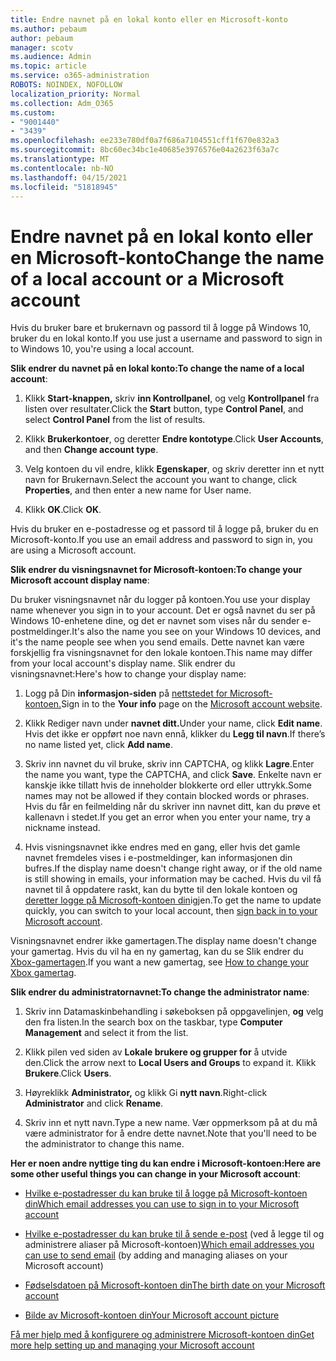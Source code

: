 ```yaml
---
title: Endre navnet på en lokal konto eller en Microsoft-konto
ms.author: pebaum
author: pebaum
manager: scotv
ms.audience: Admin
ms.topic: article
ms.service: o365-administration
ROBOTS: NOINDEX, NOFOLLOW
localization_priority: Normal
ms.collection: Adm_O365
ms.custom:
- "9001440"
- "3439"
ms.openlocfilehash: ee233e780df0a7f686a7104551cff1f670e832a3
ms.sourcegitcommit: 8bc60ec34bc1e40685e3976576e04a2623f63a7c
ms.translationtype: MT
ms.contentlocale: nb-NO
ms.lasthandoff: 04/15/2021
ms.locfileid: "51818945"
---
```

# <a name="change-the-name-of-a-local-account-or-a-microsoft-account"></a><span data-ttu-id="046dc-102">Endre navnet på en lokal konto eller en Microsoft-konto</span><span class="sxs-lookup"><span data-stu-id="046dc-102">Change the name of a local account or a Microsoft account</span></span>

<span data-ttu-id="046dc-103">Hvis du bruker bare et brukernavn og passord til å logge på Windows 10, bruker du en lokal konto.</span><span class="sxs-lookup"><span data-stu-id="046dc-103">If you use just a username and password to sign in to Windows 10, you're using a local account.</span></span> 

<span data-ttu-id="046dc-104">**Slik endrer du navnet på en lokal konto:**</span><span class="sxs-lookup"><span data-stu-id="046dc-104">**To change the name of a local account**:</span></span>

1. <span data-ttu-id="046dc-105">Klikk **Start-knappen,** skriv **inn Kontrollpanel**, og velg **Kontrollpanel** fra listen over resultater.</span><span class="sxs-lookup"><span data-stu-id="046dc-105">Click the **Start** button, type **Control Panel**, and select **Control Panel** from the list of results.</span></span>

2. <span data-ttu-id="046dc-106">Klikk **Brukerkontoer**, og deretter **Endre kontotype**.</span><span class="sxs-lookup"><span data-stu-id="046dc-106">Click **User Accounts**, and then **Change account type**.</span></span>

3. <span data-ttu-id="046dc-107">Velg kontoen du vil endre, klikk **Egenskaper**, og skriv deretter inn et nytt navn for Brukernavn.</span><span class="sxs-lookup"><span data-stu-id="046dc-107">Select the account you want to change, click **Properties**, and then enter a new name for User name.</span></span>

4. <span data-ttu-id="046dc-108">Klikk **OK**.</span><span class="sxs-lookup"><span data-stu-id="046dc-108">Click **OK**.</span></span>

<span data-ttu-id="046dc-109">Hvis du bruker en e-postadresse og et passord til å logge på, bruker du en Microsoft-konto.</span><span class="sxs-lookup"><span data-stu-id="046dc-109">If you use an email address and password to sign in, you are using a Microsoft account.</span></span>

<span data-ttu-id="046dc-110">**Slik endrer du visningsnavnet for Microsoft-kontoen:**</span><span class="sxs-lookup"><span data-stu-id="046dc-110">**To change your Microsoft account display name**:</span></span>

<span data-ttu-id="046dc-111">Du bruker visningsnavnet når du logger på kontoen.</span><span class="sxs-lookup"><span data-stu-id="046dc-111">You use your display name whenever you sign in to your account.</span></span> <span data-ttu-id="046dc-112">Det er også navnet du ser på Windows 10-enhetene dine, og det er navnet som vises når du sender e-postmeldinger.</span><span class="sxs-lookup"><span data-stu-id="046dc-112">It's also the name you see on your Windows 10 devices, and it's the name people see when you send emails.</span></span> <span data-ttu-id="046dc-113">Dette navnet kan være forskjellig fra visningsnavnet for den lokale kontoen.</span><span class="sxs-lookup"><span data-stu-id="046dc-113">This name may differ from your local account's display name.</span></span> <span data-ttu-id="046dc-114">Slik endrer du visningsnavnet:</span><span class="sxs-lookup"><span data-stu-id="046dc-114">Here's how to change your display name:</span></span>

1. <span data-ttu-id="046dc-115">Logg på Din **informasjon-siden** på [nettstedet for Microsoft-kontoen.](https://account.microsoft.com/)</span><span class="sxs-lookup"><span data-stu-id="046dc-115">Sign in to the **Your info** page on the [Microsoft account website](https://account.microsoft.com/).</span></span>

2. <span data-ttu-id="046dc-116">Klikk Rediger navn under **navnet ditt.**</span><span class="sxs-lookup"><span data-stu-id="046dc-116">Under your name, click **Edit name**.</span></span> <span data-ttu-id="046dc-117">Hvis det ikke er oppført noe navn ennå, klikker du **Legg til navn**.</span><span class="sxs-lookup"><span data-stu-id="046dc-117">If there’s no name listed yet, click **Add name**.</span></span> 

3. <span data-ttu-id="046dc-118">Skriv inn navnet du vil bruke, skriv inn CAPTCHA, og klikk **Lagre**.</span><span class="sxs-lookup"><span data-stu-id="046dc-118">Enter the name you want, type the CAPTCHA, and click **Save**.</span></span> <span data-ttu-id="046dc-119">Enkelte navn er kanskje ikke tillatt hvis de inneholder blokkerte ord eller uttrykk.</span><span class="sxs-lookup"><span data-stu-id="046dc-119">Some names may not be allowed if they contain blocked words or phrases.</span></span> <span data-ttu-id="046dc-120">Hvis du får en feilmelding når du skriver inn navnet ditt, kan du prøve et kallenavn i stedet.</span><span class="sxs-lookup"><span data-stu-id="046dc-120">If you get an error when you enter your name, try a nickname instead.</span></span>

4. <span data-ttu-id="046dc-121">Hvis visningsnavnet ikke endres med en gang, eller hvis det gamle navnet fremdeles vises i e-postmeldinger, kan informasjonen din bufres.</span><span class="sxs-lookup"><span data-stu-id="046dc-121">If the display name doesn't change right away, or if the old name is still showing in emails, your information may be cached.</span></span> <span data-ttu-id="046dc-122">Hvis du vil få navnet til å oppdatere raskt, kan du bytte til den lokale kontoen og [deretter logge på Microsoft-kontoen din](https://account.microsoft.com/)igjen.</span><span class="sxs-lookup"><span data-stu-id="046dc-122">To get the name to update quickly, you can switch to your local account, then [sign back in to your Microsoft account](https://account.microsoft.com/).</span></span>

<span data-ttu-id="046dc-123">Visningsnavnet endrer ikke gamertagen.</span><span class="sxs-lookup"><span data-stu-id="046dc-123">The display name doesn't change your gamertag.</span></span> <span data-ttu-id="046dc-124">Hvis du vil ha en ny gamertag, kan du se Slik endrer du [Xbox-gamertagen](https://support.xbox.com/id-ID/account-management/change-xbox-live-gamertag).</span><span class="sxs-lookup"><span data-stu-id="046dc-124">If you want a new gamertag, see [How to change your Xbox gamertag](https://support.xbox.com/id-ID/account-management/change-xbox-live-gamertag).</span></span>

<span data-ttu-id="046dc-125">**Slik endrer du administratornavnet:**</span><span class="sxs-lookup"><span data-stu-id="046dc-125">**To change the administrator name**:</span></span>

1. <span data-ttu-id="046dc-126">Skriv inn Datamaskinbehandling i søkeboksen på oppgavelinjen, **og** velg den fra listen.</span><span class="sxs-lookup"><span data-stu-id="046dc-126">In the search box on the taskbar, type **Computer Management** and select it from the list.</span></span>

2. <span data-ttu-id="046dc-127">Klikk pilen ved siden av **Lokale brukere og grupper for** å utvide den.</span><span class="sxs-lookup"><span data-stu-id="046dc-127">Click the arrow next to **Local Users and Groups** to expand it.</span></span> <span data-ttu-id="046dc-128">Klikk **Brukere**.</span><span class="sxs-lookup"><span data-stu-id="046dc-128">Click **Users**.</span></span>

3. <span data-ttu-id="046dc-129">Høyreklikk **Administrator,** og klikk Gi **nytt navn**.</span><span class="sxs-lookup"><span data-stu-id="046dc-129">Right-click **Administrator** and click **Rename**.</span></span>

4. <span data-ttu-id="046dc-130">Skriv inn et nytt navn.</span><span class="sxs-lookup"><span data-stu-id="046dc-130">Type a new name.</span></span> <span data-ttu-id="046dc-131">Vær oppmerksom på at du må være administrator for å endre dette navnet.</span><span class="sxs-lookup"><span data-stu-id="046dc-131">Note that you'll need to be the administrator to change this name.</span></span>

<span data-ttu-id="046dc-132">**Her er noen andre nyttige ting du kan endre i Microsoft-kontoen:**</span><span class="sxs-lookup"><span data-stu-id="046dc-132">**Here are some other useful things you can change in your Microsoft account**:</span></span>

- [<span data-ttu-id="046dc-133">Hvilke e-postadresser du kan bruke til å logge på Microsoft-kontoen din</span><span class="sxs-lookup"><span data-stu-id="046dc-133">Which email addresses you can use to sign in to your Microsoft account</span></span>](https://support.microsoft.com/help/4026162)

- <span data-ttu-id="046dc-134">[Hvilke e-postadresser du kan bruke til å sende e-post](https://support.microsoft.com/help/12407) (ved å legge til og administrere aliaser på Microsoft-kontoen)</span><span class="sxs-lookup"><span data-stu-id="046dc-134">[Which email addresses you can use to send email](https://support.microsoft.com/help/12407) (by adding and managing aliases on your Microsoft account)</span></span>

- [<span data-ttu-id="046dc-135">Fødselsdatoen på Microsoft-kontoen din</span><span class="sxs-lookup"><span data-stu-id="046dc-135">The birth date on your Microsoft account</span></span>](https://support.microsoft.com/help/12411)

- [<span data-ttu-id="046dc-136">Bilde av Microsoft-kontoen din</span><span class="sxs-lookup"><span data-stu-id="046dc-136">Your Microsoft account picture</span></span>](https://support.microsoft.com/help/4026790)

[<span data-ttu-id="046dc-137">Få mer hjelp med å konfigurere og administrere Microsoft-kontoen din</span><span class="sxs-lookup"><span data-stu-id="046dc-137">Get more help setting up and managing your Microsoft account</span></span>](https://support.microsoft.com/hub/4294457/microsoft-account-help#manage-account)